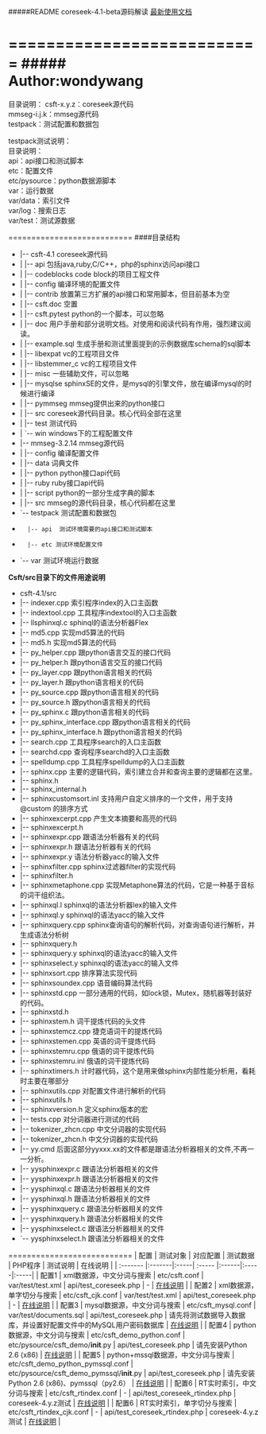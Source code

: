 #####README
coreseek-4.1-beta源码解读
[最新使用文档](http://www.coreseek.cn/products/products-install/)  

===========================
#####　　　　　　　Author:wondywang
===========================

目录说明：
csft-x.y.z：coreseek源代码  
mmseg-i.j.k：mmseg源代码  
testpack：测试配置和数据包  

testpack测试说明：  
目录说明：  
api：api接口和测试脚本  
etc：配置文件  
etc/pysource：python数据源脚本  
var：运行数据  
var/data：索引文件  
var/log：搜索日志  
var/test：测试源数据  

===========================
####目录结构
+   |-- csft-4.1    coreseek源代码
+   |   |-- api  包括java,ruby,C/C++，php的sphinx访问api接口
+   |   |-- codeblocks    code block的项目工程文件
+   |   |-- config     编译环境的配置文件
+   |   |-- contrib   放置第三方扩展的api接口和常用脚本，但目前基本为空
+   |   |-- csft.doc   空置
+   |   |-- csft.pytest   python的一个脚本，可以忽略
+   |   |-- doc    用户手册和部分说明文档。对使用和阅读代码有作用，强烈建议阅读。
+   |   |-- example.sql   生成手册和测试里面提到的示例数据库schema的sql脚本
+   |   |-- libexpat   vc的工程项目文件
+   |   |-- libstemmer_c    vc的工程项目文件
+   |   |-- misc  一些辅助文件，可以忽略
+   |   |-- mysqlse  sphinxSE的文件，是mysql的引擎文件，放在编译mysql的时候进行编译
+   |   |-- pymmseg   mmseg提供出来的python接口
+   |   |-- src  coreseek源代码目录。核心代码全部在这里
+   |   |-- test   测试代码
+   |   `-- win   windows下的工程配置文件
+   |-- mmseg-3.2.14   mmseg源代码
+   |   |-- config   编译配置文件
+   |   |-- data  词典文件
+   |   |-- python  python接口api代码
+   |   |-- ruby  ruby接口api代码
+   |   |-- script   python的一部分生成字典的脚本
+   |   |-- src  mmseg的源代码目录，核心代码都在这里
+   `-- testpack   测试配置和数据包
+       |-- api  测试环境需要的api接口和测试脚本
+       |-- etc 测试环境配置文件
+   `-- var 测试环境运行数据


**Csft/src目录下的文件用途说明**
+   csft-4.1/src
+   |-- indexer.cpp   索引程序index的入口主函数
+   |-- indextool.cpp  工具程序indextool的入口主函数
+   |-- llsphinxql.c    sphinql的语法分析器Flex
+   |-- md5.cpp  实现md5算法的代码
+   |-- md5.h  实现md5算法的代码
+   |-- py_helper.cpp 跟python语言交互的接口代码
+   |-- py_helper.h  跟python语言交互的接口代码
+   |-- py_layer.cpp 跟python语言相关的代码
+   |-- py_layer.h   跟python语言相关的代码
+   |-- py_source.cpp  跟python语言相关的代码
+   |-- py_source.h  跟python语言相关的代码
+   |-- py_sphinx.c  跟python语言相关的代码
+   |-- py_sphinx_interface.cpp  跟python语言相关的代码
+   |-- py_sphinx_interface.h  跟python语言相关的代码
+   |-- search.cpp  工具程序search的入口主函数
+   |-- searchd.cpp  查询程序searchd的入口主函数
+   |-- spelldump.cpp  工具程序spelldump的入口主函数
+   |-- sphinx.cpp   主要的逻辑代码，索引建立合并和查询主要的逻辑都在这里。
+   |-- sphinx.h  
+   |-- sphinx_internal.h
+   |-- sphinxcustomsort.inl  支持用户自定义排序的一个文件，用于支持 @custom 的排序方式
+   |-- sphinxexcerpt.cpp   产生文本摘要和高亮的代码
+   |-- sphinxexcerpt.h  
+   |-- sphinxexpr.cpp    跟语法分析器有关的代码
+   |-- sphinxexpr.h  跟语法分析器有关的代码
+   |-- sphinxexpr.y   语法分析器yacc的输入文件
+   |-- sphinxfilter.cpp   sphinx过滤器filter的实现代码
+   |-- sphinxfilter.h
+   |-- sphinxmetaphone.cpp  实现Metaphone算法的代码，它是一种基于音标的词干组织法。
+   |-- sphinxql.l  sphinxql的语法分析器lex的输入文件
+   |-- sphinxql.y  sphinxql的语法yacc的输入文件
+   |-- sphinxquery.cpp  sphinx查询语句的解析代码，对查询语句进行解析，并生成语法分析树
+   |-- sphinxquery.h
+   |-- sphinxquery.y sphinxql的语法yacc的输入文件
+   |-- sphinxselect.y  sphinxql的语法yacc的输入文件
+   |-- sphinxsort.cpp  排序算法实现代码
+   |-- sphinxsoundex.cpp  语音编码算法代码
+   |-- sphinxstd.cpp 一部分通用的代码，如lock锁，Mutex，随机器等封装好的代码。
+   |-- sphinxstd.h 
+   |-- sphinxstem.h  词干提炼代码的头文件
+   |-- sphinxstemcz.cpp  捷克语词干的提炼代码
+   |-- sphinxstemen.cpp  英语的词干提炼代码
+   |-- sphinxstemru.cpp 俄语的词干提炼代码
+   |-- sphinxstemru.inl  俄语的词干提炼代码
+   |-- sphinxtimers.h 计时器代码，这个是用来做sphinx内部性能分析用，看耗时主要在哪部分
+   |-- sphinxutils.cpp  对配置文件进行解析的代码
+   |-- sphinxutils.h
+   |-- sphinxversion.h   定义sphinx版本的宏
+   |-- tests.cpp  对分词器进行测试的代码
+   |-- tokenizer_zhcn.cpp 中文分词器的实现代码
+   |-- tokenizer_zhcn.h 中文分词器的实现代码
+   |-- yy.cmd  后面这部分yyxxx.xx的文件都是跟语法分析器相关的文件,不再一一分析。
+   |-- yysphinxexpr.c  跟语法分析器相关的文件
+   |-- yysphinxexpr.h  跟语法分析器相关的文件
+   |-- yysphinxql.c  跟语法分析器相关的文件
+   |-- yysphinxql.h  跟语法分析器相关的文件
+   |-- yysphinxquery.c  跟语法分析器相关的文件
+   |-- yysphinxquery.h  跟语法分析器相关的文件
+   |-- yysphinxselect.c  跟语法分析器相关的文件
+   `-- yysphinxselect.h  跟语法分析器相关的文件

===========================
| 配置 | 测试对象  | 对应配置 | 测试数据 | PHP程序  | 测试说明 | 在线说明 |
| :------- |:-------|:-----| :----- |:------|:-----|:-----|
| 配置1 | xml数据源，中文分词与搜索 | etc/csft.conf | var/test/test.xml | api/test_coreseek.php | - | [在线说明](http://www.coreseek.cn/products/products-install/install_on_bsd_linux/) |
| 配置2 | xml数据源，单字切分与搜索 | etc/csft_cjk.conf | var/test/test.xml  | api/test_coreseek.php | - | [在线说明](http://www.coreseek.cn/products-install/ngram_len_cjk/) |
| 配置3 | mysql数据源，中文分词与搜索 |  etc/csft_mysql.conf | var/test/documents.sql  | api/test_coreseek.php | 请先将测试数据导入数据库，并设置好配置文件中的MySQL用户密码数据库 | [在线说明](http://www.coreseek.cn/products-install/mysql/) |
| 配置4 | python数据源，中文分词与搜索 | etc/csft_demo_python.conf | etc/pysource/csft_demo/__init__.py  | api/test_coreseek.php | 请先安装Python 2.6 (x86) | [在线说明](http://www.coreseek.cn/products-install/python/) |
| 配置5 | python+mssql数据源，中文分词与搜索 |  etc/csft_demo_python_pymssql.conf | etc/pysource/csft_demo_pymssql/__init__.py | api/test_coreseek.php | 请先安装Python 2.6 (x86)、pymssql（py2.6） | [在线说明](http://www.coreseek.cn/products-install/python/) |
| 配置6 | RT实时索引，中文分词与搜索 | etc/csft_rtindex.conf | - | api/test_coreseek_rtindex.php | coreseek-4.y.z测试 | [在线说明](http://www.coreseek.cn/products-install/rt-indexes/) |
| 配置6 | RT实时索引，单字切分与搜索 | etc/csft_rtindex_cjk.conf | - | api/test_coreseek_rtindex.php | coreseek-4.y.z测试 | [在线说明](http://www.coreseek.cn/products-install/rt-indexes/) |
